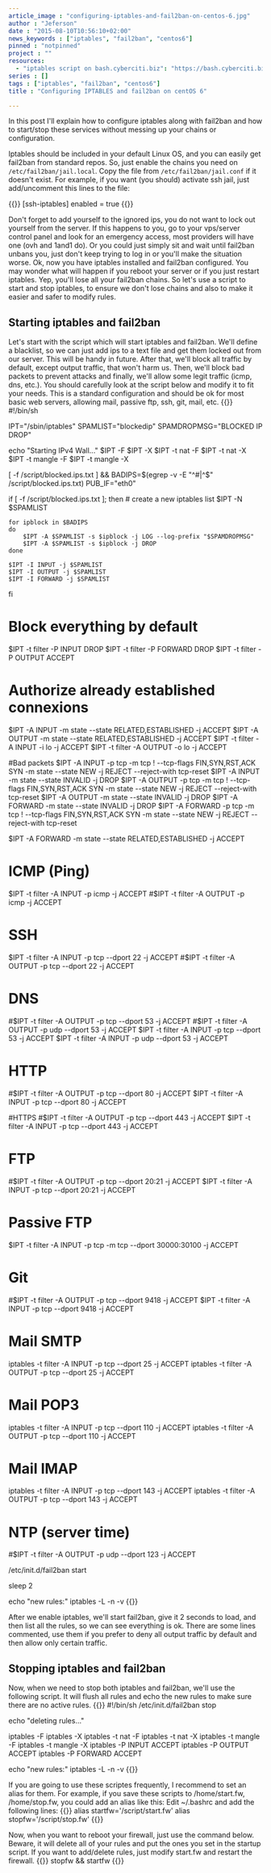 ```yaml
---
article_image : "configuring-iptables-and-fail2ban-on-centos-6.jpg"
author : "Jeferson"
date : "2015-08-10T10:56:10+02:00"
news_keywords : ["iptables", "fail2ban", "centos6"]
pinned : "notpinned"
project : ""
resources:
  - "iptables script on bash.cyberciti.biz": "https://bash.cyberciti.biz/firewall/linux-iptables-firewall-shell-script-for-standalone-server/"
series : []
tags : ["iptables", "fail2ban", "centos6"]
title : "Configuring IPTABLES and fail2ban on centOS 6"

---
```


In this post I'll explain how to configure iptables along with fail2ban and how to start/stop these services without messing up your chains or configuration.

Iptables should be included in your default Linux OS, and you can easily get fail2ban from standard repos. So, just enable the chains you need on `/etc/fail2ban/jail.local`. Copy the file from `/etc/fail2ban/jail.conf` if it doesn't exist. For example, if you want (you should) activate ssh jail, just add/uncomment this lines to the file:
<!--more-->

{{<highlight sh>}}
[ssh-iptables]
enabled = true
{{</highlight>}}

Don't forget to add yourself to the ignored ips, you do not want to lock out yourself from the server. If this happens to you, go to your vps/server control panel and look for an emergency access, most providers will have one (ovh and 1and1 do). Or you could just simply sit and wait until fail2ban unbans you, just don't keep trying to log in or you'll make the situation worse.
Ok, now you have iptables installed and fail2ban configured. You may wonder what will happen if you reboot your server or if you just restart iptables. Yep, you'll lose all your fail2ban chains. So let's use a script to start and stop iptables, to ensure we don't lose chains and also to make it easier and safer to modify rules.
## Starting iptables and fail2ban
Let's start with the script which will start iptables and fail2ban. We'll define a blacklist, so we can just add ips to a text file and get them locked out from our server. This will be handy in future. After that, we'll block all traffic by default, except output traffic, that won't harm us. Then, we'll block bad packets to prevent attacks and finally, we'll allow some legit traffic (icmp, dns, etc.). You should carefully look at the script below and modify it to fit your needs. This is a standard configuration and should be ok for most basic web servers, allowing mail, passive ftp, ssh, git, mail, etc.
{{<highlight bash>}}
#!/bin/sh

IPT="/sbin/iptables"
SPAMLIST="blockedip"
SPAMDROPMSG="BLOCKED IP DROP"

echo "Starting IPv4 Wall..."
$IPT -F
$IPT -X
$IPT -t nat -F
$IPT -t nat -X
$IPT -t mangle -F
$IPT -t mangle -X

[ -f /script/blocked.ips.txt ] && BADIPS=$(egrep -v -E "^#|^$" /script/blocked.ips.txt)
PUB_IF="eth0"

if [ -f /script/blocked.ips.txt ]; then
	# create a new iptables list
	$IPT -N $SPAMLIST

	for ipblock in $BADIPS
	do
		$IPT -A $SPAMLIST -s $ipblock -j LOG --log-prefix "$SPAMDROPMSG"
		$IPT -A $SPAMLIST -s $ipblock -j DROP
	done

	$IPT -I INPUT -j $SPAMLIST
	$IPT -I OUTPUT -j $SPAMLIST
	$IPT -I FORWARD -j $SPAMLIST
fi

# Block everything by default
$IPT -t filter -P INPUT DROP
$IPT -t filter -P FORWARD DROP
$IPT -t filter -P OUTPUT ACCEPT

# Authorize already established connexions
$IPT -A INPUT -m state --state RELATED,ESTABLISHED -j ACCEPT
$IPT -A OUTPUT -m state --state RELATED,ESTABLISHED -j ACCEPT
$IPT -t filter -A INPUT -i lo -j ACCEPT
$IPT -t filter -A OUTPUT -o lo -j ACCEPT

#Bad packets
$IPT -A INPUT -p tcp -m tcp ! --tcp-flags FIN,SYN,RST,ACK SYN -m state --state NEW -j REJECT --reject-with tcp-reset
$IPT -A INPUT -m state --state INVALID -j DROP
$IPT -A OUTPUT -p tcp -m tcp ! --tcp-flags FIN,SYN,RST,ACK SYN -m state --state NEW -j REJECT --reject-with tcp-reset
$IPT -A OUTPUT -m state --state INVALID -j DROP
$IPT -A FORWARD -m state --state INVALID -j DROP
$IPT -A FORWARD -p tcp -m tcp ! --tcp-flags FIN,SYN,RST,ACK SYN -m state --state NEW -j REJECT --reject-with tcp-reset

$IPT -A FORWARD -m state --state RELATED,ESTABLISHED -j ACCEPT

# ICMP (Ping)
$IPT -t filter -A INPUT -p icmp -j ACCEPT
#$IPT -t filter -A OUTPUT -p icmp -j ACCEPT

# SSH
$IPT -t filter -A INPUT -p tcp --dport 22 -j ACCEPT
#$IPT -t filter -A OUTPUT -p tcp --dport 22 -j ACCEPT

# DNS
#$IPT -t filter -A OUTPUT -p tcp --dport 53 -j ACCEPT
#$IPT -t filter -A OUTPUT -p udp --dport 53 -j ACCEPT
$IPT -t filter -A INPUT -p tcp --dport 53 -j ACCEPT
$IPT -t filter -A INPUT -p udp --dport 53 -j ACCEPT

# HTTP
#$IPT -t filter -A OUTPUT -p tcp --dport 80 -j ACCEPT
$IPT -t filter -A INPUT -p tcp --dport 80 -j ACCEPT

#HTTPS
#$IPT -t filter -A OUTPUT -p tcp --dport 443 -j ACCEPT
$IPT -t filter -A INPUT -p tcp --dport 443 -j ACCEPT

# FTP
#$IPT -t filter -A OUTPUT -p tcp --dport 20:21 -j ACCEPT
$IPT -t filter -A INPUT -p tcp --dport 20:21 -j ACCEPT

# Passive FTP
$IPT -t filter -A INPUT -p tcp -m tcp --dport 30000:30100 -j ACCEPT

# Git
#$IPT -t filter -A OUTPUT -p tcp --dport 9418 -j ACCEPT
$IPT -t filter -A INPUT -p tcp --dport 9418 -j ACCEPT

# Mail SMTP
iptables -t filter -A INPUT -p tcp --dport 25 -j ACCEPT
iptables -t filter -A OUTPUT -p tcp --dport 25 -j ACCEPT

# Mail POP3
iptables -t filter -A INPUT -p tcp --dport 110 -j ACCEPT
iptables -t filter -A OUTPUT -p tcp --dport 110 -j ACCEPT

# Mail IMAP
iptables -t filter -A INPUT -p tcp --dport 143 -j ACCEPT
iptables -t filter -A OUTPUT -p tcp --dport 143 -j ACCEPT

# NTP (server time)
#$IPT -t filter -A OUTPUT -p udp --dport 123 -j ACCEPT

/etc/init.d/fail2ban start

sleep 2

echo "new rules:"
iptables -L -n -v
{{</highlight>}}

After we enable iptables, we'll start fail2ban, give it 2 seconds to load, and then list all the rules, so we can see everything is ok. There are some lines commented, use them if you prefer to deny all output traffic by default and then allow only certain traffic.
## Stopping iptables and fail2ban
Now, when we need to stop both iptables and fail2ban, we'll use the following script. It will flush all rules and echo the new rules to make sure there are no active rules.
{{<highlight bash>}}
#!/bin/sh
/etc/init.d/fail2ban stop

echo "deleting rules..."

iptables -F
iptables -X
iptables -t nat -F
iptables -t nat -X
iptables -t mangle -F
iptables -t mangle -X
iptables -P INPUT ACCEPT
iptables -P OUTPUT ACCEPT
iptables -P FORWARD ACCEPT

echo "new rules:"
iptables -L -n -v
{{</highlight>}}

If you are going to use these scriptes frequently, I recommend to set an alias for them. For example, if you save these scripts to /home/start.fw, /home/stop.fw, you could add an alias like this:
Edit ~/.bashrc and add the following lines:
{{<highlight bash>}}
alias startfw='/script/start.fw'
alias stopfw='/script/stop.fw'
{{</highlight>}}

Now, when you want to reboot your firewall, just use the command below. Beware, it will delete all of your rules and put the ones you set in the startup script. If you want to add/delete rules, just modify start.fw and restart the firewall.
{{<highlight bash>}}
stopfw && startfw
{{</highlight>}}
